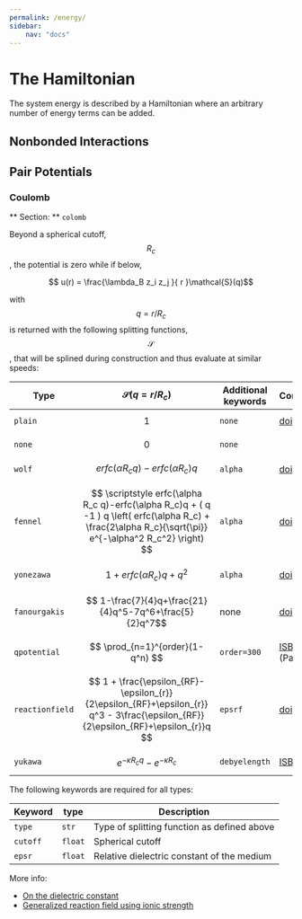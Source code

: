 ```yaml
---
permalink: /energy/
sidebar:
    nav: "docs"
---
```

<script src="https://cdnjs.cloudflare.com/ajax/libs/mathjax/2.7.0/MathJax.js?config=TeX-AMS-MML_HTMLorMML" type="text/javascript"></script>

# The Hamiltonian

The system energy is described by a Hamiltonian where an arbitrary number of energy terms can be added.

## Nonbonded Interactions

## Pair Potentials

### Coulomb

** Section: ** `colomb`

Beyond a spherical cutoff, $$R_c$$, the potential is zero while if
below,

$$ u(r) = \frac{\lambda_B z_i z_j }{ r }\mathcal{S}(q)$$

with $$q=r/R_c$$ is returned with the following splitting functions, $$\mathcal{S}$$, that
will be splined during construction and thus evaluate at similar speeds:

 Type            | $$\mathcal{S}(q=r/R_c)$$               | Additional keywords  | Comment
 --------------- | -------------------------------------- | -------------------- | ----------------------
 `plain`         | $$ 1 $$                                | `none`               | [doi](http://doi.org/ctnnsj)
 `none`          | $$ 0 $$                                | `none`               | 
 `wolf`          | $$ erfc(\alpha R_c q)-erfc(\alpha R_c)q $$ | `alpha`          | [doi](http://doi.org/cfcxdk)
 `fennel`        | $$ \scriptstyle erfc(\alpha R_c q)-erfc(\alpha R_c)q + ( q -1 ) q \left( erfc(\alpha R_c) + \frac{2\alpha R_c}{\sqrt{\pi}} e^{-\alpha^2 R_c^2} \right) $$ | `alpha`| [doi](http://doi.org/bqgmv2)
 `yonezawa`      | $$ 1 + erfc(\alpha R_c)q + q^2 $$      | `alpha`              | [doi](http://dx.doi.org/10/j97)
 `fanourgakis`   | $$ 1-\frac{7}{4}q+\frac{21}{4}q^5-7q^6+\frac{5}{2}q^7$$| none | [doi](http://doi.org/f639q5)
 `qpotential`     | $$ \prod_{n=1}^{order}(1-q^n) $$       | `order=300`         | [ISBN](http://goo.gl/hynRTS) (Paper V)
 `reactionfield` | $$ 1 + \frac{\epsilon_{RF}-\epsilon_{r}}{2\epsilon_{RF}+\epsilon_{r}} q^3  - 3\frac{\epsilon_{RF}}{2\epsilon_{RF}+\epsilon_{r}}q $$      | `epsrf`     | [doi](http://doi.org/dbs99w)
 `yukawa`        | $$ e^{-\kappa R_c q}-e^{-\kappa R_c}$$  | `debyelength`        | [ISBN](https://isbnsearch.org/isbn/0486652424)

 The following keywords are required for all types:

 Keyword     | type     | Description
 ----------- | -------- | -------------------------------------------
 `type`      | `str`    | Type of splitting function as defined above
 `cutoff`    | `float`  | Spherical cutoff
 `epsr`      | `float`  | Relative dielectric constant of the medium

 More info:

 - [On the dielectric constant](http://dx.doi.org/10.1080/00268978300102721)
 - [Generalized reaction field using ionic strength](http://dx.doi.org/10.1063/1.469273)

